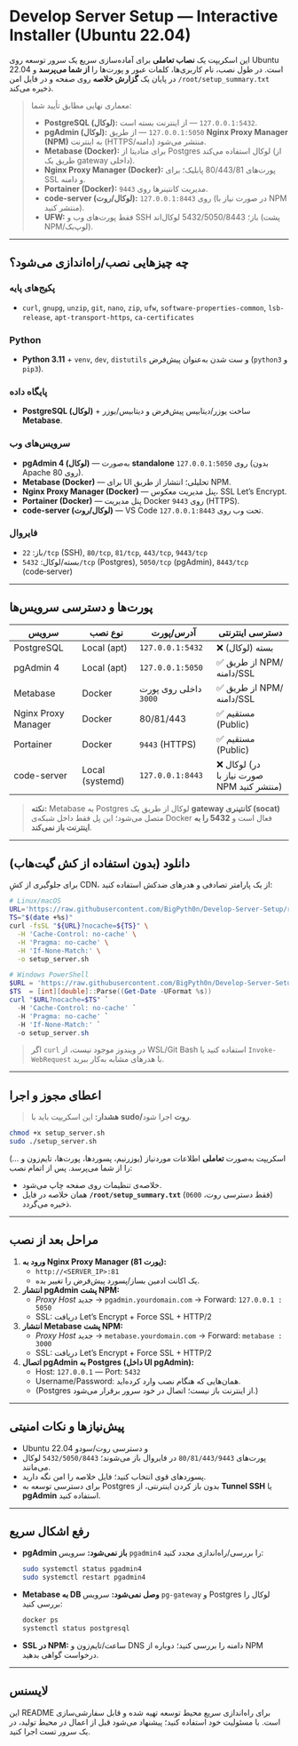 # Develop Server Setup — Interactive Installer (Ubuntu 22.04)

این اسکریپت یک **نصاب تعاملی** برای آماده‌سازی سریع یک سرور توسعه روی Ubuntu 22.04 است. در طول نصب، نام کاربری‌ها، کلمات عبور و پورت‌ها را **از شما می‌پرسد** و در پایان یک **گزارش خلاصه** روی صفحه و در فایل امن `/root/setup_summary.txt` ذخیره می‌کند.

> معماری نهایی مطابق تأیید شما:
>
> - **PostgreSQL (لوکال):** `127.0.0.1:5432` — از اینترنت بسته است.
> - **pgAdmin (لوکال):** `127.0.0.1:5050` — از طریق **Nginx Proxy Manager (NPM)** به اینترنت (HTTPS/دامنه) منتشر می‌شود.
> - **Metabase (Docker):** برای متادیتا از Postgres لوکال استفاده می‌کند (از طریق یک gateway داخلی).
> - **Nginx Proxy Manager (Docker):** پورت‌های 80/443/81 پابلیک؛ برای SSL و دامنه.
> - **Portainer (Docker):** مدیریت کانتینرها روی `9443`.
> - **code-server (لوکال/روت):** روی `127.0.0.1:8443` (در صورت نیاز با NPM منتشر کنید).
> - **UFW:** فقط پورت‌های وب و SSH باز؛ 5432/5050/8443 لوکال‌اند (پشت NPM/لوپ‌بک).

---

## چه چیزهایی نصب/راه‌اندازی می‌شود؟

### پکیج‌های پایه
- `curl`, `gnupg`, `unzip`, `git`, `nano`, `zip`, `ufw`, `software-properties-common`, `lsb-release`, `apt-transport-https`, `ca-certificates`

### Python
- **Python 3.11** + `venv`, `dev`, `distutils` و ست شدن به‌عنوان پیش‌فرض (`python3` و `pip3`).

### پایگاه داده
- **PostgreSQL (لوکال)** + ساخت یوزر/دیتابیس پیش‌فرض و دیتابیس/یوزر **Metabase**.

### سرویس‌های وب
- **pgAdmin 4 (لوکال)** — به‌صورت **standalone** روی `127.0.0.1:5050` (بدون Apache روی 80).
- **Metabase (Docker)** — برای UI تحلیلی؛ انتشار از طریق NPM.
- **Nginx Proxy Manager (Docker)** — پنل مدیریت معکوس، SSL Let’s Encrypt.
- **Portainer (Docker)** — پنل مدیریت Docker روی `9443` (HTTPS).
- **code-server (لوکال/روت)** — VS Code تحت وب روی `127.0.0.1:8443`.

### فایروال
- باز: `22/tcp` (SSH), `80/tcp`, `81/tcp`, `443/tcp`, `9443/tcp`
- بسته/لوکال: `5432/tcp` (Postgres), `5050/tcp` (pgAdmin), `8443/tcp` (code‑server)

---

## پورت‌ها و دسترسی سرویس‌ها

| سرویس | نوع نصب | آدرس/پورت | دسترسی اینترنتی |
|---|---|---|---|
| PostgreSQL | Local (apt) | `127.0.0.1:5432` | ❌ بسته (لوکال) |
| pgAdmin 4 | Local (apt) | `127.0.0.1:5050` | ✅ از طریق NPM/دامنه/SSL |
| Metabase | Docker | داخلی روی پورت `3000` | ✅ از طریق NPM/دامنه/SSL |
| Nginx Proxy Manager | Docker | 80/81/443 | ✅ مستقیم (Public) |
| Portainer | Docker | `9443` (HTTPS) | ✅ مستقیم (Public) |
| code-server | Local (systemd) | `127.0.0.1:8443` | ❌ لوکال (در صورت نیاز با NPM منتشر کنید) |

> **نکته:** Metabase به Postgres لوکال از طریق یک **gateway کانتینری (socat)** متصل می‌شود؛ این پل فقط داخل شبکه‌ی Docker فعال است و **5432 را به اینترنت باز نمی‌کند**.

---

## دانلود (بدون استفاده از کش گیت‌هاب)

برای جلوگیری از کشِ CDN، از یک پارامتر تصادفی و هدرهای ضدکش استفاده کنید:

```bash
# Linux/macOS
URL='https://raw.githubusercontent.com/BigPyth0n/Develop-Server-Setup/refs/heads/main/setup_server.sh'
TS="$(date +%s)"
curl -fsSL "${URL}?nocache=${TS}" \
  -H 'Cache-Control: no-cache' \
  -H 'Pragma: no-cache' \
  -H 'If-None-Match:' \
  -o setup_server.sh
```

```powershell
# Windows PowerShell
$URL = 'https://raw.githubusercontent.com/BigPyth0n/Develop-Server-Setup/refs/heads/main/setup_server.sh'
$TS  = [int][double]::Parse((Get-Date -UFormat %s))
curl "$URL?nocache=$TS" `
  -H 'Cache-Control: no-cache' `
  -H 'Pragma: no-cache' `
  -H 'If-None-Match:' `
  -o setup_server.sh
```

> اگر `curl` در ویندوز موجود نیست، از WSL/Git Bash استفاده کنید یا `Invoke-WebRequest` با هدرهای مشابه به‌کار ببرید.

---

## اعطای مجوز و اجرا

> **هشدار:** این اسکریپت باید با **sudo/روت** اجرا شود.

```bash
chmod +x setup_server.sh
sudo ./setup_server.sh
```

اسکریپت به‌صورت **تعاملی** اطلاعات موردنیاز (یوزرنیم، پسوردها، پورت‌ها، تایم‌زون و …) را از شما می‌پرسد. پس از اتمام نصب:

- خلاصه‌ی تنظیمات روی صفحه چاپ می‌شود.
- همان خلاصه در فایل **`/root/setup_summary.txt`** (فقط دسترسی روت، `0600`) ذخیره می‌گردد.

---

## مراحل بعد از نصب

1. **ورود به Nginx Proxy Manager (پورت 81):**  
   - `http://<SERVER_IP>:81`  
   - یک اکانت ادمین بساز/پسورد پیش‌فرض را تغییر بده.
2. **انتشار pgAdmin پشت NPM:**  
   - *Proxy Host* جدید → `pgadmin.yourdomain.com` → Forward: `127.0.0.1 : 5050`  
   - SSL: دریافت Let’s Encrypt + Force SSL + HTTP/2
3. **انتشار Metabase پشت NPM:**  
   - *Proxy Host* جدید → `metabase.yourdomain.com` → Forward: `metabase : 3000`  
   - SSL: دریافت Let’s Encrypt + Force SSL + HTTP/2
4. **اتصال pgAdmin به Postgres (داخل UI pgAdmin):**  
   - Host: `127.0.0.1` — Port: `5432`  
   - Username/Password: همان‌هایی که هنگام نصب وارد کرده‌اید.  
   - (Postgres از اینترنت باز نیست؛ اتصال در خود سرور برقرار می‌شود.)

---

## پیش‌نیازها و نکات امنیتی

- Ubuntu 22.04 و دسترسی روت/سودو
- پورت‌های `80/81/443/9443` در فایروال باز می‌شوند؛ `5432/5050/8443` لوکال می‌مانند.
- پسوردهای قوی انتخاب کنید؛ فایل خلاصه را امن نگه دارید.
- برای دسترسی توسعه به Postgres بدون باز کردن اینترنتی، از **Tunnel SSH** یا **pgAdmin** استفاده کنید.

---

## رفع اشکال سریع

- **pgAdmin باز نمی‌شود:** سرویس `pgadmin4` را بررسی/راه‌اندازی مجدد کنید:  
  ```bash
  sudo systemctl status pgadmin4
  sudo systemctl restart pgadmin4
  ```
- **Metabase به DB وصل نمی‌شود:** سرویس `pg-gateway` و Postgres لوکال را بررسی کنید:  
  ```bash
  docker ps
  systemctl status postgresql
  ```
- **SSL در NPM:** ساعت/تایم‌زون و DNS دامنه را بررسی کنید؛ دوباره از NPM درخواست گواهی بدهید.

---

## لایسنس

این README برای راه‌اندازی سریع محیط توسعه تهیه شده و قابل سفارشی‌سازی است. با مسئولیت خود استفاده کنید؛ پیشنهاد می‌شود قبل از اعمال در محیط تولید، در یک سرور تست اجرا کنید.
